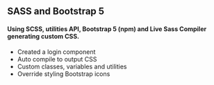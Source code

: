 ## SASS and Bootstrap 5


#### Using SCSS, utilities API, Bootstrap 5 (npm) and Live Sass Compiler generating custom CSS.

- Created a login component
- Auto compile to output CSS
- Custom classes, variables and utilities
- Override styling
Bootstrap icons